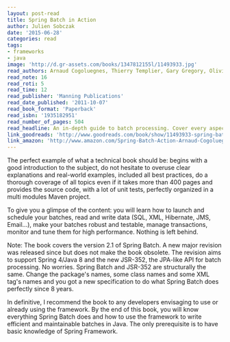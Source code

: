 ```yaml
---
layout: post-read
title: Spring Batch in Action
author: Julien Sobczak
date: '2015-06-28'
categories: read
tags:
- frameworks
- java
image: 'http://d.gr-assets.com/books/1347812155l/11493933.jpg'
read_authors: Arnaud Cogoluegnes, Thierry Templier, Gary Gregory, Olivier Bazoud
read_note: 16
read_roti: 5
read_time: 12
read_publisher: 'Manning Publications'
read_date_published: '2011-10-07'
read_book_format: 'Paperback'
read_isbn: '1935182951'
read_number_of_pages: 504
read_headline: An in-depth guide to batch processing. Cover every aspect of Spring Batch.
link_goodreads: 'http://www.goodreads.com/book/show/11493933-spring-batch-in-action'
link_amazon: 'http://www.amazon.com/Spring-Batch-Action-Arnaud-Cogoluegnes/dp/1935182951/'
---
```


The perfect example of what a technical book should be: begins with a good introduction to the subject, do not hesitate to overuse clear explanations and real-world examples, included all best practices, do a thorough coverage of all topics even if it takes more than 400 pages and provides the source code, with a lot of unit tests, perfectly organized in a multi modules Maven project.

To give you a glimpse of the content: you will learn how to launch and schedule your batches, read and write data (SQL, XML, Hibernate, JMS, Email...), make your batches robust and testable, manage transactions, monitor and tune them for high performance. Nothing is left behind.

Note: The book covers the version 2.1 of Spring Batch. A new major revision was released since but does not make the book obsolete. The revision aims to support Spring 4/Java 8 and the new JSR-352, the JPA-like API for batch processing. No worries. Spring Batch and JSR-352 are structurally the same. Change the package's names, some class names and some XML tag's names and you got a new specification to do what Spring Batch does perfectly since 8 years.

In definitive, I recommend the book to any developers envisaging to use or already using the framework. By the end of this book, you will know everything Spring Batch does and how to use the framework to write efficient and maintainable batches in Java. The only prerequisite is to have basic knowledge of Spring Framework.